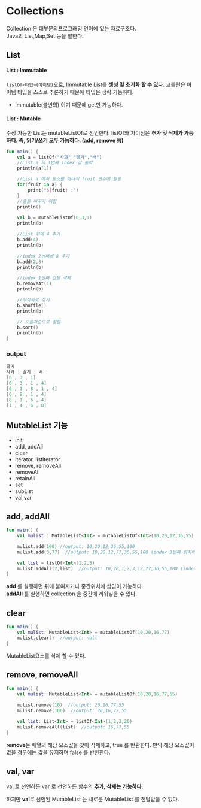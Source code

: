 # Collections
Collection 은 대부분의프로그래밍 언어에 있는 자료구조다.   
Java의 List,Map,Set 등을 말한다.
## List

#### List : Immutable
```listOf<타입>(아이템)```으로, Immutable List를 <b>생성 및 초기화 할 수 있다.</b> 코틀린은 아이템 타입을 스스로 추론하기 때문에 타입은 생략 가능하다.
- Immutable(불변의) 이기 때문에 get만 가능하다.

#### List : Mutable
수정 가능한 List는 mutableListOf로 선언한다. listOf와 차이점은 <b>추가 및 삭제가 가능하다. 즉, 읽기/쓰기 모두 가능하다. (add, remove 등)</b>

```kotlin
fun main() {
    val a = listOf("사과","딸기","배")
    //List a 의 1번째 index 값 출력
    println(a[1])

    //List a 에서 요소를 하나씩 fruit 변수에 할당
    for(fruit in a) {
        print("${fruit} :")
    }
    //줄을 바꾸기 위함
    println()

    val b = mutableListOf(6,3,1)
    println(b)

    //List 뒤에 4 추가
    b.add(4)
    println(b)

    //index 2번째에 8 추가
    b.add(2,8)
    println(b)

    //index 1번째 값을 삭제
    b.removeAt(1)
    println(b)

    //무작위로 섞기
    b.shuffle()
    println(b)

    // 오름차순으로 정렬
    b.sort()
    println(b)
}
```
### output
```kotlin
딸기
사과 : 딸기 : 배 :
[6 , 3 , 1]
[6 , 3 , 1 , 4]
[6 , 3 , 8 , 1 , 4]
[6 , 8 , 1 , 4]
[8 , 1 , 6 , 4]
[1 , 4 , 6 , 8]
```

## MutableList 기능
- init
- add, addAll
- clear
- iterator, listlterator
- remove, removeAll
- removeAt
- retainAll
- set
- subList
- val,var

## add, addAll
```kotlin
fun main() {
    val mulist : MutableList<Int> = mutableListOf<Int>(10,20,12,36,55)

    mulist.add(100) //output: 10,20,12,36,55,100
    mulist.add(3,77)  //output: 10,20,12,77,36,55,100 (index 3번째 위치에 77 값을 넣는다.)

    val list = listOf<Int>(1,2,3)
    mulist.addAll(2,list)  //output: 10,20,1,2,3,12,77,36,55,100 (index 2번째 위치에 list에 값을 넣는다.)
}
```
<b>add</b> 를 실행하면 뒤에 붙여지거나 중간위치에 삽입이 가능하다.   
<b>addAll</b> 를 실행하면 collection 을 중간에 끼워넣을 수 있다.

## clear

```kotlin
fun main() {
    val mulist: MutableList<Int> = mutableListOf(10,20,16,77)
    mulist.clear()  //output: null
}
```
MutableList요소를 삭제 할 수 있다.

## remove, removeAll

```kotlin
fun main() {
    val mulist: MutableList<Int> = mutableListOf(10,20,16,77,55)

    mulist.remove(10)  //output: 20,16,77,55
    mulist.remove(100)  //output: 20,16,77,55

    val list: List<Int> = listOf<Int>(1,2,3,20)
    mulist.removeAll(list)  //output: 16,77,55
}
```
<b>remove</b>는 배열의 해당 요소값을 찾아 삭제하고, true 를 반환한다.
만약 해당 요소값이 없을 경우에는 값을 유지하며 false 를 반환한다.

## val, var
val 로 선언하든 var 로 선언하든 함수의 <b>추가, 삭제는 가능하다.</b>

하지만 <b>val</b>로 선언된 MutableList 는 새로운 MutableList 를 전달받을 수 없다.




